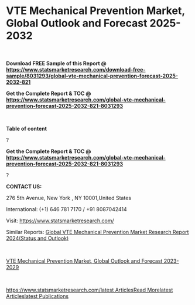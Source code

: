 <h1>VTE Mechanical Prevention Market, Global Outlook and Forecast 2025-2032</h1><br/><p><strong>Download FREE Sample of this Report @ <a href="https://www.statsmarketresearch.com/download-free-sample/8031293/global-vte-mechanical-prevention-forecast-2025-2032-821">https://www.statsmarketresearch.com/download-free-sample/8031293/global-vte-mechanical-prevention-forecast-2025-2032-821</a></strong></p>
 
 
 
 <div><b>Get the Complete Report & TOC @ <a href="https://www.statsmarketresearch.com/global-vte-mechanical-prevention-forecast-2025-2032-821-8031293">https://www.statsmarketresearch.com/global-vte-mechanical-prevention-forecast-2025-2032-821-8031293</a></b></div>
 
 
 
 <p><br />
 
 <b>Table of content</b></p>
 
 
 
 <p>? </p>
 
 
 
 <div><b>Get the Complete Report & TOC @ <a href="https://www.statsmarketresearch.com/global-vte-mechanical-prevention-forecast-2025-2032-821-8031293">https://www.statsmarketresearch.com/global-vte-mechanical-prevention-forecast-2025-2032-821-8031293</a></b></div>
 
 
 
 <p>? </p>
 
 
 
 <p><b>CONTACT US:</b><br />
 
 276 5th Avenue, New York , NY 10001,United States<br />
 
 International: (+1) 646 781 7170 / +91 8087042414<br />
 
 Visit: <a href="https://www.statsmarketresearch.com/">https://www.statsmarketresearch.com/</a><br />
 
 Similar Reports: <a href="https://www.statsmarketresearch.com/global-vte-mechanical-prevention-forecast-2025-2032-821-8031293">Global VTE Mechanical Prevention Market Research Report 2024(Status and Outlook)</a><br />
 
 <br />
 
 <a href="https://www.statsmarketresearch.com/global-vte-mechanical-prevention-forecast-2025-2032-821-8031293">VTE Mechanical Prevention Market, Global Outlook and Forecast 2023-2029</a><br />
 
 <br />
 
 <a href="https://gyeongbokgung.com">https://www.statsmarketresearch.com/</a><a href="https://hallyeomaritime.com">latest Articles</a><a href="https://jingwansa.com">Read More</a><a href="https://nguoiviet.jp/">latest Articles</a><a href="https://www.intelmarketresearch.com/">latest Publications</a></p>